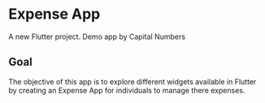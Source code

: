 # Expense App

A new Flutter project. Demo app by Capital Numbers

## Goal

The objective of this app is to explore different widgets available in Flutter by creating an Expense App for individuals to manage there expenses.